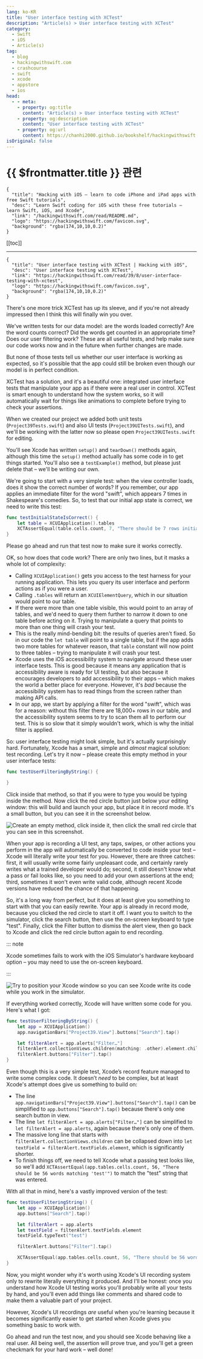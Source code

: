 ```yaml
---
lang: ko-KR
title: "User interface testing with XCTest"
description: "Article(s) > User interface testing with XCTest"
category:
  - Swift
  - iOS
  - Article(s)
tag: 
  - blog
  - hackingwithswift.com
  - crashcourse
  - swift
  - xcode
  - appstore
  - ios  
head:
  - - meta:
    - property: og:title
      content: "Article(s) > User interface testing with XCTest"
    - property: og:description
      content: "User interface testing with XCTest"
    - property: og:url
      content: https://chanhi2000.github.io/bookshelf/hackingwithswift.com/read/39/08-user-interface-testing-with-xctest.html
isOriginal: false
---
```


# {{ $frontmatter.title }} 관련

```component VPCard
{
  "title": "Hacking with iOS – learn to code iPhone and iPad apps with free Swift tutorials",
  "desc": "Learn Swift coding for iOS with these free tutorials – learn Swift, iOS, and Xcode",
  "link": "/hackingwithswift.com/read/README.md",
  "logo": "https://hackingwithswift.com/favicon.svg",
  "background": "rgba(174,10,10,0.2)"
}
```

[[toc]]

---

```component VPCard
{
  "title": "User interface testing with XCTest | Hacking with iOS",
  "desc": "User interface testing with XCTest",
  "link": "https://hackingwithswift.com/read/39/8/user-interface-testing-with-xctest",
  "logo": "https://hackingwithswift.com/favicon.svg",
  "background": "rgba(174,10,10,0.2)"
}
```

There's one more trick XCTest has up its sleeve, and if you're not already impressed then I think this will finally win you over.

We've written tests for our data model: are the words loaded correctly? Are the word counts correct? Did the words get counted in an appropriate time? Does our user filtering work? These are all useful tests, and help make sure our code works now and in the future when further changes are made.

But none of those tests tell us whether our user interface is working as expected, so it's possible that the app could still be broken even though our model is in perfect condition.

XCTest has a solution, and it's a beautiful one: integrated user interface tests that manipulate your app as if there were a real user in control. XCTest is smart enough to understand how the system works, so it will automatically wait for things like animations to complete before trying to check your assertions.

When we created our project we added both unit tests (<FontIcon icon="fa-brands fa-swift"/>`Project39Tests.swift`) and also UI tests (<FontIcon icon="fa-brands fa-swift"/>`Project39UITests.swift`), and we'll be working with the latter now so please open <FontIcon icon="fa-brands fa-swift"/>`Project39UITests.swift` for editing.

You'll see Xcode has written `setup()` and `tearDown()` methods again, although this time the `setup()` method actually has some code in to get things started. You'll also see a `testExample()` method, but please just delete that – we'll be writing our own.

We're going to start with a very simple test: when the view controller loads, does it show the correct number of words? If you remember, our app applies an immediate filter for the word "swift", which appears 7 times in Shakespeare's comedies. So, to test that our initial app state is correct, we need to write this test:

```swift
func testInitialStateIsCorrect() {
    let table = XCUIApplication().tables
    XCTAssertEqual(table.cells.count, 7, "There should be 7 rows initially")
}
```

Please go ahead and run that test now to make sure it works correctly.

OK, so how does that code work? There are only two lines, but it masks a whole lot of complexity:

- Calling `XCUIApplication()` gets you access to the test harness for your running application. This lets you query its user interface and perform actions as if you were a user.
- Calling `.tables` will return an `XCUIElementQuery`, which in our situation would point to our table.
- If there were more than one table visible, this would point to an array of tables, and we'd need to query them further to narrow it down to one table before acting on it. Trying to manipulate a query that points to more than one thing will crash your test.
- This is the really mind-bending bit: the results of queries aren't fixed. So in our code the `let table` will point to a single table, but if the app adds two more tables for whatever reason, that `table` constant will now point to three tables – trying to manipulate it will crash your test.
- Xcode uses the iOS accessibility system to navigate around these user interface tests. This is good because it means any application that is accessibility aware is ready for UI testing, but also because it encourages developers to add accessibility to their apps – which makes the world a better place for everyone. However, it's *bad* because the accessibility system has to read things from the screen rather than making API calls.
- In our app, we start by applying a filter for the word "swift", which was for a reason: without this filter there are 18,000+ rows in our table, and the accessibility system seems to try to scan them all to perform our test. This is so slow that it simply wouldn't work, which is why the initial filter is applied.

So: user interface testing might look simple, but it's actually surprisingly hard. Fortunately, Xcode has a smart, simple and *almost* magical solution: test recording. Let's try it now – please create this empty method in your user interface tests:

```swift
func testUserFilteringByString() {

}
```

Click inside that method, so that if you were to type you would be typing inside the method. Now click the red circle button just below your editing window: this will build and launch your app, but place it in record mode. It's a small button, but you can see it in the screenshot below.

![Create an empty method, click inside it, then click the small red circle that you can see in this screenshot.](https://hackingwithswift.com/img/books/hws/39-13@2x.png)

When your app is recording a UI test, any taps, swipes, or other actions you perform in the app will automatically be converted to code inside your test – Xcode will literally write your test for you. However, there are three catches: first, it will usually write some fairly unpleasant code, and certainly rarely writes what a trained developer would do; second, it still doesn't know what a pass or fail looks like, so you need to add your own assertions at the end; third, sometimes it won't even write valid code, although recent Xcode versions have reduced the chance of that happening.

So, it's a long way from perfect, but it does at least give you something to start with that you can easily rewrite. Your app is already in record mode, because you clicked the red circle to start it off. I want you to switch to the simulator, click the search button, then use the on-screen keyboard to type "test". Finally, click the Filter button to dismiss the alert view, then go back to Xcode and click the red circle button again to end recording.

::: note

Xcode sometimes fails to work with the iOS Simulator's hardware keyboard option – you may need to use the on-screen keyboard.

:::

![Try to position your Xcode window so you can see Xcode write its code while you work in the simulator.](https://hackingwithswift.com/img/books/hws/39-14@2x.png)

If everything worked correctly, Xcode will have written some code for you. Here's what I got:

```swift
func testUserFilteringByString() {
    let app = XCUIApplication()
    app.navigationBars["Project39.View"].buttons["Search"].tap()

    let filterAlert = app.alerts["Filter…"]
    filterAlert.collectionViews.children(matching: .other).element.children(matching: .other).element.children(matching: .other).element.children(matching: .other).element.children(matching: .other).element(boundBy: 1).children(matching: .textField).element.typeText("test")
    filterAlert.buttons["Filter"].tap()
}
```

Even though this is a very simple test, Xcode’s record feature managed to write some complex code. It doesn’t *need* to be complex, but at least Xcode's attempt does give us something to build on:

- The line `app.navigationBars["Project39.View"].buttons["Search"].tap()` can be simplified to `app.buttons["Search"].tap()` because there's only one search button in view.
- The line `let filterAlert = app.alerts["Filter…"]` can be simplified to `let filterAlert = app.alerts`, again because there's only one of them.
- The massive long line that starts with `filterAlert.collectionViews.children` can be collapsed down into `let textField = filterAlert.textFields.element`, which is significantly shorter.
- To finish things off, we need to tell Xcode what a passing test looks like, so we'll add `XCTAssertEqual(app.tables.cells.count, 56, "There should be 56 words matching 'test'")` to match the "test" string that was entered.

With all that in mind, here's a vastly improved version of the test:

```swift
func testUserFilteringString() {
    let app = XCUIApplication()
    app.buttons["Search"].tap()

    let filterAlert = app.alerts
    let textField = filterAlert.textFields.element
    textField.typeText("test")

    filterAlert.buttons["Filter"].tap()

    XCTAssertEqual(app.tables.cells.count, 56, "There should be 56 words matching 'test'")
}
```

Now, you might wonder why it's worth using Xcode's UI recording system only to rewrite literally everything it produced. And I'll be honest: once you understand how Xcode UI testing works you'll probably write all your tests by hand, and you'll even add things like comments and shared code to make them a valuable part of your project.

However, Xcode's UI recordings *are* useful when you're learning because it becomes significantly easier to get started when Xcode gives you something basic to work with.

Go ahead and run the test now, and you should see Xcode behaving like a real user. All being well, the assertion will prove true, and you'll get a green checkmark for your hard work – well done!

